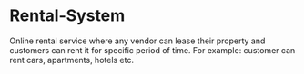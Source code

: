 # Rental-System
Online rental service where any vendor can lease their property and customers can rent it for specific period of time. For example: customer can rent cars, apartments, hotels etc.

